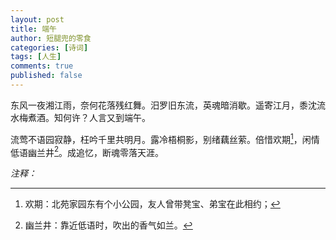 ```yaml
---
layout: post
title: 端午
author: 短腿兜的零食
categories: [诗词]
tags: [人生]
comments: true
published: false
---
```

东风一夜湘江雨，奈何花落残红舞。汨罗旧东流，英魂暗消歇。遥寄江月，黍沈流水梅煮酒。知何许？人言又到端午。  

流莺不语园寂静，枉吟千里共明月。露冷梧桐影，别绪藕丝萦。倍惜欢期[^fn1]，闲情低语幽兰井[^fn2]。成追忆，断魂零落天涯。  

*注释：*  

[^fn1]: 欢期：北苑家园东有个小公园，友人曾带凳宝、弟宝在此相约；  
[^fn2]: 幽兰井：靠近低语时，吹出的香气如兰。